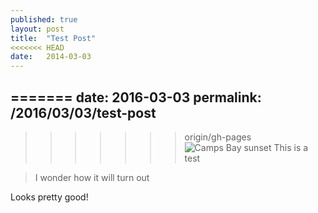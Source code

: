 ```yaml
---
published: true
layout: post
title:  "Test Post"
<<<<<<< HEAD
date:   2014-03-03
---
```


=======
date: 2016-03-03
permalink: /2016/03/03/test-post
---


>>>>>>> origin/gh-pages
![Camps Bay sunset]({{site.baseurl}}/assets/img/CNV00005.JPG)
<span class="dropcap">T</span>his is a test

<blockquote> I wonder how it will turn out </blockquote>

Looks pretty good!
